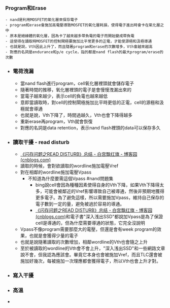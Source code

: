 ### Program和Erase
	- nand是利用MOSFET的氧化層來保存電子
	- program和erase會施加高電壓導致MOSFET的氧化層耗損，使得電子進出時會卡在氧化層之中
	- 原本是絕緣體的氧化層，因為卡了越來越多帶負電的電子而開始變成帶負電
	- 這使得在讀取時MOSFET的控制閘極要施加比平常更多的正電，才能使源極和汲極導通
	- 也就是說，Vth因此上升了，而且隨著program和erase的次數增多，Vth會越來越高
	- 對應的名詞是endurance和p/e cycle，指的都是nand flash的最大program/erase的次數
- ### 電荷洩漏
	- 當nand flash進行program，cell氧化層裡頭就會儲存電子
	- 隨著時間的推移，氧化層裡頭的電子是會慢慢洩漏出來的
	- 當電子越來越少，表示cell的負電也越來越低
	- 意即當讀取時，對cell的控制閘極施加比平時更低的正電，cell的源極和汲極就會導通
	- 也就是說，Vth下降了，時間過越久，Vth也會下降得越多
	- 重新erase再program，Vth就會恢復
	- 對應的名詞是data retention，表示nand flash裡頭的data可以保存多久
- ### 讀取干擾 - read disturb
	- [《闪存问题之READ DISTURB》总结 - 白宫飘红旗 - 博客园 (cnblogs.com)](https://www.cnblogs.com/Caden-liu8888/p/7388741.html#:~:text=%E9%97%AA%E5%AD%98%E4%BD%BF%E7%94%A8%E8%80%85%E5%A6%82%E4%BD%95%E5%AF%B9%E4%BB%98Read,Disturb%E5%91%A2%EF%BC%9F%20%E4%B8%80%E8%88%AC%E5%81%9A%E6%B3%95%E5%B0%B1%E6%98%AF%E8%AE%B0%E5%BD%95%E6%AF%8F%E4%B8%AABlock%E8%AF%BB%E7%9A%84%E6%AC%A1%E6%95%B0%EF%BC%8C%E8%B5%B6%E5%9C%A8%E8%BF%99%E4%B8%AA%E6%95%B0%E5%80%BC%E8%BE%BE%E5%88%B0%E9%98%88%E5%80%BC%EF%BC%88%E9%97%AA%E5%AD%98%E5%8E%82%E5%AE%B6%E6%8F%90%E4%BE%9B%EF%BC%89%E4%B9%8B%E5%89%8D%EF%BC%8C%E6%8A%8Ablock%E4%B8%8A%E6%89%80%E6%9C%89%E7%9A%84%E6%95%B0%E6%8D%AE%E5%88%B7%E6%96%B0%E4%B8%80%E9%81%8D%EF%BC%88%E8%AF%BB%E5%87%BA%E6%9D%A5%EF%BC%8C%E6%93%A6%E9%99%A4%EF%BC%8C%E7%84%B6%E5%90%8E%E5%9C%A8%E5%86%99%E5%9B%9E%EF%BC%89%EF%BC%8C%E6%88%96%E8%80%85%E6%8A%8A%E6%95%B0%E6%8D%AE%E6%90%AC%E5%88%B0%E5%88%AB%E7%9A%84%E5%9C%B0%E6%96%B9%E3%80%82)
	- 讀取的時候，會對欲讀取的wordline施加電壓Vref
	- 對在相鄰的wordline施加電壓Vpass
		- 不知道為什麼要需這個Vpass #nand問題集
			- bing說cell會因為種種因素使得自身的Vth下降，如果Vth下降得太多，可能會被鄰近的Vref影響導致自己被導通，然後非預期地獲得更多電子。為了避免這樣，所以需要施加Vpass，維持自己保存的電子數到一定的量，避免被過於容易的導通。
			- [《闪存问题之READ DISTURB》总结 - 白宫飘红旗 - 博客园 (cnblogs.com)](https://www.cnblogs.com/Caden-liu8888/p/7388741.html#:~:text=%E9%97%AA%E5%AD%98%E4%BD%BF%E7%94%A8%E8%80%85%E5%A6%82%E4%BD%95%E5%AF%B9%E4%BB%98Read,Disturb%E5%91%A2%EF%BC%9F%20%E4%B8%80%E8%88%AC%E5%81%9A%E6%B3%95%E5%B0%B1%E6%98%AF%E8%AE%B0%E5%BD%95%E6%AF%8F%E4%B8%AABlock%E8%AF%BB%E7%9A%84%E6%AC%A1%E6%95%B0%EF%BC%8C%E8%B5%B6%E5%9C%A8%E8%BF%99%E4%B8%AA%E6%95%B0%E5%80%BC%E8%BE%BE%E5%88%B0%E9%98%88%E5%80%BC%EF%BC%88%E9%97%AA%E5%AD%98%E5%8E%82%E5%AE%B6%E6%8F%90%E4%BE%9B%EF%BC%89%E4%B9%8B%E5%89%8D%EF%BC%8C%E6%8A%8Ablock%E4%B8%8A%E6%89%80%E6%9C%89%E7%9A%84%E6%95%B0%E6%8D%AE%E5%88%B7%E6%96%B0%E4%B8%80%E9%81%8D%EF%BC%88%E8%AF%BB%E5%87%BA%E6%9D%A5%EF%BC%8C%E6%93%A6%E9%99%A4%EF%BC%8C%E7%84%B6%E5%90%8E%E5%9C%A8%E5%86%99%E5%9B%9E%EF%BC%89%EF%BC%8C%E6%88%96%E8%80%85%E6%8A%8A%E6%95%B0%E6%8D%AE%E6%90%AC%E5%88%B0%E5%88%AB%E7%9A%84%E5%9C%B0%E6%96%B9%E3%80%82)和電子書"深入浅出SSD"都說加Vpass是為了保證cell是導通的，但為什麼需要導通的狀態，它完全沒說明
	- Vpass不像program需要那麼大的電壓，但還是會有week program的效果，也就是會獲得少量的電子
	- 也就是說隨著讀取的次數增加，相鄰wordline的Vth也會隨之上升
	- 至於被讀取的wordline的Vth會不會上升，"深入浅出SSD"和一些網路文章說不會，但我認為應該會。畢竟它本身也會被施加Vref，而且TLC還會被施加好幾次，每被施加一次理應都會獲得電子，所以Vth也會上升才對。
- ### 寫入干擾
- ### 高溫
-